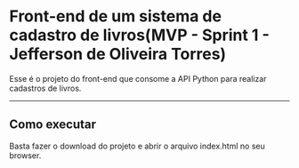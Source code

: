 # Front-end de um sistema de cadastro de livros(MVP - Sprint 1 - Jefferson de Oliveira Torres)

Esse é o projeto do front-end que consome a API Python para realizar cadastros de livros.

---
## Como executar

Basta fazer o download do projeto e abrir o arquivo index.html no seu browser.
